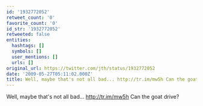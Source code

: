 ```yaml
---
id: '1932772052'
retweet_count: '0'
favorite_count: '0'
id_str: '1932772052'
retweeted: false
entities:
  hashtags: []
  symbols: []
  user_mentions: []
  urls: []
original_url: https://twitter.com/jth/status/1932772052
date: '2009-05-27T05:11:02.000Z'
title: Well, maybe that's not all bad... http://tr.im/mw5h Can the goat drive?
---
```


Well, maybe that's not all bad... http://tr.im/mw5h Can the goat drive?